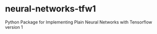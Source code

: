 # neural-networks-tfw1
Python Package for Implementing Plain Neural Networks with Tensorflow version 1

